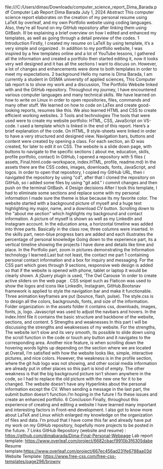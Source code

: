 
file:///C:/Users/dimas/Downloads/computer_science_report_Dima_Barada.pdf
Computer Lab Report
Dima Barada
July 1, 2024
Abstract
This computer science report elaborates on the creation of my personal resume using LaTeX by overleaf,
and my own Portfolio website using coding languages. Also, they’re all found on my GitHub repository
after linking them using GitBash. Ill be explaining a brief overview on how I edited and enhanced my
templates, as well as going through a detail preview of the codes.
1 Introduction
Firstly, I created my resume on LaTeX by using template, it’s a very simple and organized . In addition to my
portfolio website, I was inspired by a few templates online and a lot of YouTube lessons, I gathered all the
information and created a portfolio then started editing it, now it looks very well designed and it has all the
sections I want to discuss on. However, a lot of changes and enhancements were done to both templates in
order to meet my expectations.
2 background
Hello my name is Dima Barada, I am currently a student in GISMA university of applied sciences, This
Computer lab report is to show my work and a discussion, The Portfolio Website linked with and the GitHub
repository. Throughout my journey, I have encountered various computer languages and many technical skills.
We have learned on how to write on Linux in order to open repositories, files, commands and many other stuff.
We learned on how to code on LaTex and create good-looking reports, resumes like this. We also learned
HTML and CSS to create efficient working websites.
3 Tools and technologies
The tools that were used were to create my website portfolio: HTML, CSS, JavaScript on VS-code. I used
a template which is linked in the end of this report. Here’s a brief explanation of the code. On HTML, 9
style-sheets were linked in order to have a very structured and designed view. Navigation bars, buttons and
content were created by opening a class. For each section, an ID was created, for later to edit it on CSS. The
website is a slide down page, with buttons to navigate to the specific sections ( about me, education, skills,
profile portfolio, contact) In GitHub, I opened a repository with 5 files ( assets, Final.html.code-workspace,
index.HTML, profile, readme.md) In the assets there are the CSS codes, images, downloads, fonts, JavaScript,
and logos. In order to open that repository, I copied my GitHub URL, then i navigated the repository by using
"cd", after that I cloned the repository on GitHub, so i added some files by using "git add." i commit changes
and then push on the terminal GitBash.
4 Design decisions
After I took this template, I had to eliminate some sections and replace some with my personal information
I made sure the theme is blue because its my favorite color. The website started with a background picture
of myself and a huge text highlighting my major, name, and a download CV button. Scrolling down to the
"about me section" which highlights my background and contact information. A picture of myself is shown
as well as my LinkedIn and Instagram account. In the education area, a horizontal timeline was added into
three parts. Basically in the class row, three columns were inserted. In the skills part, neon-blue progress
bars are added and each illustrates the percentage of personal knowledge Going down to the experience part,
its a vertical timeline showing the projects I have done and details like time and place. In the Portfolio part,
zoom in pictures demonstrating the Information technology I learned.Last but not least, the contact me part
1
containing personal contact information and a box for inquiry and messaging. For the CSS part which goes
through 9 sections, responsive web design is added so that if the website is opened with phone, tablet or
laptop it would be clearly shown. A jQuery plugin is used, ’The Owl Carouse ’in order to create active sliders
on the web page . CSS snipet such as Flaticon was used to show the logos and icons like LinkedIn, Instagram,
GitHub.Bootsnav framework is applied to style the navigation bar and make it functionable. Three animation
keyframes are put (bounce, flash, pulse). The style.css is to design all the colors, backgrounds, fonts, and size
of the information. Folder organization: in the assets folder it contains css, downloads, images, fonts, js, logo.
Javascript was used to adjust the navbars and hovers. In the index.html file it contains the basic structure
and backbone of the website, sections, and content.
5 Strengths and weaknesses
In this part I will be discussing the strengths and weaknesses of my website. For the strengths, The website
isn’t slow and its very smooth, its possible to slide down using the scroll function in the code or touch any
button and it navigates to the corresponding area. Another nice feature, is when scrolling down the hovering
words lights up depending on the section where we are located at.Overall, I’m satisfied with how the website
looks like, simple, interactive pictures, and nice colors. However, the weakness is in the profile section, where
the git hub logo was not showing, and other social media information are already put in other places so this
part is kind of empty. The other weakness is that the big background picture isn’t shown anywhere in the
code, so I had to replace the old picture with the new one for it to be changed. The website doesn’t have
any Hyperlinks about the personal information except the CV. When sending a message in the last part, the
submit button doesn’t function.I’m hoping in the future I fix these issues and create an enhanced portfolio.
6 Conclusion
Finally, throughout this experience of creating and editing a website I have learned many important and
interesting factors in Front-end development. I also got to know more about LaTeX and Linux which enlarged
my knowledge on the organization of files and data. I’m proud that I have come this far and already have put
my work on my GitHub repository, hopefully more projects to be posted in the future.
7 Links
GitHub Repository (website and resume) :
https://github.com/dimabarada/Dima-Final-Personal-Webpage
Lab report template: https://www.overleaf.com/project/6682cbacf9910b3f6305dabe
Resume template:https://www.overleaf.com/project/667ec456ad231fe6788aa03d
Website Template: https://www.free-css.com/free-css-templates/page296/browny

